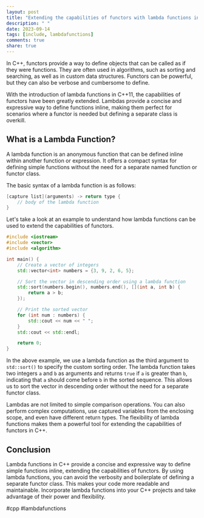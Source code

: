 ```yaml
---
layout: post
title: "Extending the capabilities of functors with lambda functions in C++"
description: " "
date: 2023-09-14
tags: [include, lambdafunctions]
comments: true
share: true
---
```


In C++, functors provide a way to define objects that can be called as if they were functions. They are often used in algorithms, such as sorting and searching, as well as in custom data structures. Functors can be powerful, but they can also be verbose and cumbersome to define.

With the introduction of lambda functions in C++11, the capabilities of functors have been greatly extended. Lambdas provide a concise and expressive way to define functions inline, making them perfect for scenarios where a functor is needed but defining a separate class is overkill.

## What is a Lambda Function?

A lambda function is an anonymous function that can be defined inline within another function or expression. It offers a compact syntax for defining simple functions without the need for a separate named function or functor class.

The basic syntax of a lambda function is as follows:

```cpp
[capture list](arguments) -> return type {
    // body of the lambda function
}
```

Let's take a look at an example to understand how lambda functions can be used to extend the capabilities of functors.

```cpp
#include <iostream>
#include <vector>
#include <algorithm>

int main() {
    // Create a vector of integers
    std::vector<int> numbers = {3, 9, 2, 6, 5};

    // Sort the vector in descending order using a lambda function
    std::sort(numbers.begin(), numbers.end(), [](int a, int b) {
        return a > b;
    });

    // Print the sorted vector
    for (int num : numbers) {
        std::cout << num << " ";
    }
    std::cout << std::endl;

    return 0;
}
```

In the above example, we use a lambda function as the third argument to `std::sort()` to specify the custom sorting order. The lambda function takes two integers `a` and `b` as arguments and returns `true` if `a` is greater than `b`, indicating that `a` should come before `b` in the sorted sequence. This allows us to sort the vector in descending order without the need for a separate functor class.

Lambdas are not limited to simple comparison operations. You can also perform complex computations, use captured variables from the enclosing scope, and even have different return types. The flexibility of lambda functions makes them a powerful tool for extending the capabilities of functors in C++.

## Conclusion

Lambda functions in C++ provide a concise and expressive way to define simple functions inline, extending the capabilities of functors. By using lambda functions, you can avoid the verbosity and boilerplate of defining a separate functor class. This makes your code more readable and maintainable. Incorporate lambda functions into your C++ projects and take advantage of their power and flexibility.

#cpp #lambdafunctions